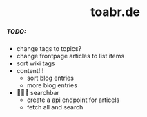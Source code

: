 <div align="center">
<h1>toabr.de</h1>
</div>

##### TODO:
- change tags to topics?
- change frontpage articles to list items
- sort wiki tags
- content!!!
    - sort blog entries
    - more blog entries
- 🚀🚀🚀 searchbar
    - create a api endpoint for articels
    - fetch all and search
